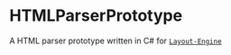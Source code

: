 # HTMLParserPrototype
A HTML parser prototype written in C# for [`Layout-Engine`](https://github.com/nersent/layout-engine)
